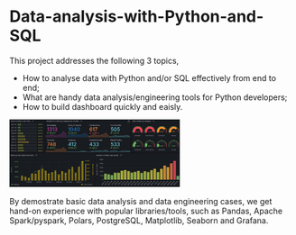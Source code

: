 # Data-analysis-with-Python-and-SQL
This project addresses the following 3 topics,

* How to analyse data with Python and/or SQL effectively from end to end;
* What are handy data analysis/engineering tools for Python developers;
* How to build dashboard quickly and eaisly.

<img src=./assets/grafana_dashboard1.png width="60%"/>

By demostrate basic data analysis and data engineering cases, we get hand-on experience with popular libraries/tools, such as Pandas, Apache Spark/pyspark, Polars, PostgreSQL, Matplotlib, Seaborn and Grafana.
